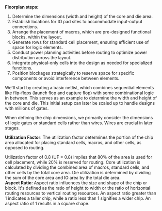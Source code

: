 
**Floorplan steps:**
1. Determine the dimensions (width and height) of the core and die area.
2. Establish locations for IO pad sites to accommodate input-output connections.
3. Arrange the placement of macros, which are pre-designed functional blocks, within the layout.
4. Generate rows for standard cell placement, ensuring efficient use of space for logic elements.
5. Conduct power planning activities before routing to optimize power distribution across the layout.
6. Integrate physical-only cells into the design as needed for specialized functions.
7. Position blockages strategically to reserve space for specific components or avoid interference between elements.

We'll start by creating a basic netlist, which combines sequential elements like flip-flops (launch flop and capture flop) with some combinational logic in between. This serves as an example to determine the width and height of the core and die. This initial setup can later be scaled up to handle designs with millions of gates.

When defining the chip dimensions, we primarily consider the dimensions of logic gates or standard cells rather than wires. Wires are crucial in later stages.

**Utilization Factor**:
The utilization factor determines the portion of the chip area allocated for placing standard cells, macros, and other cells, as opposed to routing.

Utilization factor of 0.8 (UF = 0.8) implies that 80% of the area is used for cell placement, while 20% is reserved for routing.
Core utilization is calculated by dividing the combined area of macros, standard cells, and other cells by the total core area.
Die utilization is determined by dividing the sum of the core area and IO area by the total die area.<br/>
**Aspect Ratio:**
Aspect ratio influences the size and shape of the chip or block.
It's defined as the ratio of height to width or the ratio of horizontal routing resources to vertical routing resources.
An aspect ratio greater than 1 indicates a taller chip, while a ratio less than 1 signifies a wider chip. An aspect ratio of 1 results in a square shape.
